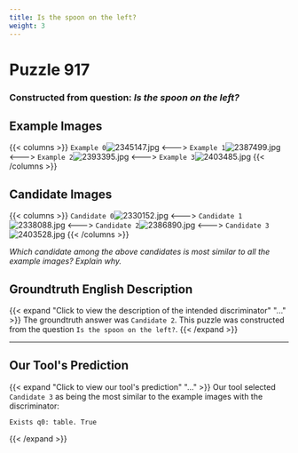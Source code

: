 ```yaml
---
title: Is the spoon on the left?
weight: 3
---
```


# Puzzle 917
### Constructed from question: _Is the spoon on the left?_


## Example Images
{{< columns >}}
`Example 0`![2345147.jpg](/gqa_images/2345147.jpg)
<--->
`Example 1`![2387499.jpg](/gqa_images/2387499.jpg)
<--->
`Example 2`![2393395.jpg](/gqa_images/2393395.jpg)
<--->
`Example 3`![2403485.jpg](/gqa_images/2403485.jpg)
{{< /columns >}}

## Candidate Images
{{< columns >}}
`Candidate 0`![2330152.jpg](/gqa_images/2330152.jpg)
<--->
`Candidate 1`![2338088.jpg](/gqa_images/2338088.jpg)
<--->
`Candidate 2`![2386890.jpg](/gqa_images/2386890.jpg)
<--->
`Candidate 3`![2403528.jpg](/gqa_images/2403528.jpg)
{{< /columns >}}

*Which candidate among the above candidates is most similar to all the example images? Explain why.*

## Groundtruth English Description

{{< expand "Click to view the description of the intended discriminator" "..." >}}
The groundtruth answer was `Candidate 2`. This puzzle was constructed from the question `Is the spoon on the left?`.
{{< /expand >}}

---

## Our Tool's Prediction

{{< expand "Click to view our tool's prediction" "..." >}}
Our tool selected `Candidate 3` as being the most similar to the example images with the discriminator:
```plaintext
Exists q0: table. True
```
{{< /expand >}}
